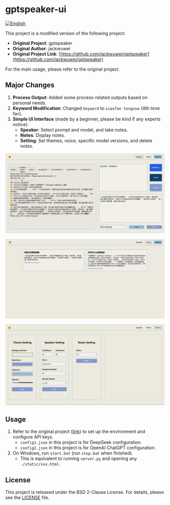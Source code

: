 # gptspeaker-ui

[![English](https://img.shields.io/badge/lang-en-blue.svg)](https://github.com/White-Lulu/gptspeaker-ui/blob/main/README_zh-CN.md)

This project is a modified version of the following project:

- **Original Project**: gptspeaker
- **Original Author**: jackwuwei
- **Original Project Link**: [https://github.com/jackwuwei/gptspeaker](https://github.com/jackwuwei/gptspeaker)

For the main usage, please refer to the original project.

## Major Changes

1. **Process Output**: Added some process-related outputs based on personal needs.
2. **Keyword Modification**: Changed `keyword` to `xiaofan tongxue` (4th tone fan).
3. **Simple UI Interface** (made by a beginner, please be kind if any experts notice):
   - **Speaker**: Select prompt and model, and take notes.
   - **Notes**: Display notes.
   - **Setting**: Set themes, voice, specific model versions, and delete notes.

![Speaker](/image/3.png "Speaker")

![Notes](/image/4.png "Notes")

![Setting](/image/2.png "Setting")

## Usage

1. Refer to the original project ([link](https://github.com/jackwuwei/gptspeaker)) to set up the environment and configure API keys.
   - `config1.json` in this project is for DeepSeek configuration.
   - `config2.json` in this project is for OpenAI ChatGPT configuration.
2. On Windows, run `start.bat` (run `stop.bat` when finished).
   - This is equivalent to running `server.py` and opening any `./static/xxx.html`.

## License

This project is released under the BSD 2-Clause License. For details, please see the [LICENSE](LICENSE) file.
